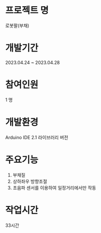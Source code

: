 # 프로젝트 명
로봇팔(부채)
# 개발기간
2023.04.24 ~ 2023.04.28
# 참여인원
1 명
# 개발환경
Arduino IDE 2.1
라이브러리 버전 
# 주요기능 
1) 부채질
2) 상하좌우 방향조절
3) 초음파 센서를 이용하여 일정거리에서만 작동

# 작업시간 
33시간 
